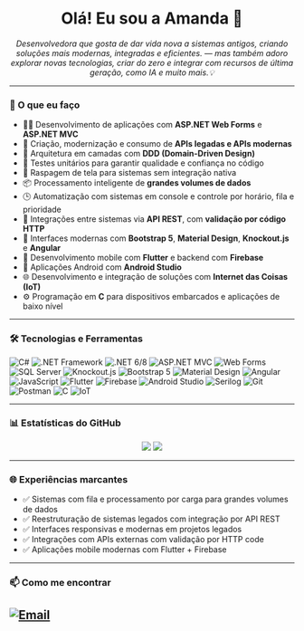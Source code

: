<h1 align="center">Olá! Eu sou a Amanda 👋</h1>

<p align="center">
  <em>Desenvolvedora que gosta de dar vida nova a sistemas antigos, criando soluções mais modernas, integradas e eficientes. 
  — mas também adoro explorar novas tecnologias, criar do zero e integrar com recursos de última geração, como IA e muito mais.💡
  </em>
</p>

---

### 💼 O que eu faço

- 👩‍💻 Desenvolvimento de aplicações com **ASP.NET Web Forms** e **ASP.NET MVC**
- 🔄 Criação, modernização e consumo de **APIs legadas e APIs modernas**
- 🧠 Arquitetura em camadas com **DDD (Domain-Driven Design)**
- 🧪 Testes unitários para garantir qualidade e confiança no código
- 🧹 Raspagem de tela para sistemas sem integração nativa
- 📦 Processamento inteligente de **grandes volumes de dados**
- 🕒 Automatização com sistemas em console e controle por horário, fila e prioridade
- 🤝 Integrações entre sistemas via **API REST**, com **validação por código HTTP**
- 🎨 Interfaces modernas com **Bootstrap 5**, **Material Design**, **Knockout.js** e **Angular**
- 📱 Desenvolvimento mobile com **Flutter** e backend com **Firebase**
- 📲 Aplicações Android com **Android Studio**
- 🌐 Desenvolvimento e integração de soluções com **Internet das Coisas (IoT)**
- ⚙️ Programação em **C** para dispositivos embarcados e aplicações de baixo nível

---

### 🛠️ Tecnologias e Ferramentas

![C#](https://img.shields.io/badge/-C%23-239120?style=for-the-badge&logo=c-sharp&logoColor=white)
![.NET Framework](https://img.shields.io/badge/-.NET%20Framework%204.5.2-512BD4?style=for-the-badge&logo=dotnet)
![.NET 6/8](https://img.shields.io/badge/-.NET%206%20%7C%208-512BD4?style=for-the-badge&logo=dotnet)
![ASP.NET MVC](https://img.shields.io/badge/-ASP.NET%20MVC-blue?style=for-the-badge)
![Web Forms](https://img.shields.io/badge/-Web%20Forms-00599C?style=for-the-badge)
![SQL Server](https://img.shields.io/badge/-SQL%20Server-CC2927?style=for-the-badge&logo=microsoftsqlserver)
![Knockout.js](https://img.shields.io/badge/-Knockout.js-94B447?style=for-the-badge)
![Bootstrap 5](https://img.shields.io/badge/-Bootstrap%205-7952B3?style=for-the-badge&logo=bootstrap)
![Material Design](https://img.shields.io/badge/-Material%20Design-757575?style=for-the-badge&logo=materialdesign)
![Angular](https://img.shields.io/badge/-Angular-DD0031?style=for-the-badge&logo=angular)
![JavaScript](https://img.shields.io/badge/-JavaScript-F7DF1E?style=for-the-badge&logo=javascript)
![Flutter](https://img.shields.io/badge/-Flutter-02569B?style=for-the-badge&logo=flutter&logoColor=white)
![Firebase](https://img.shields.io/badge/-Firebase-FFCA28?style=for-the-badge&logo=firebase&logoColor=black)
![Android Studio](https://img.shields.io/badge/-Android%20Studio-3DDC84?style=for-the-badge&logo=androidstudio&logoColor=white)
![Serilog](https://img.shields.io/badge/-Serilog-0C0C0C?style=for-the-badge)
![Git](https://img.shields.io/badge/-Git-F05032?style=for-the-badge&logo=git&logoColor=white)
![Postman](https://img.shields.io/badge/-Postman-FF6C37?style=for-the-badge&logo=postman)
![C](https://img.shields.io/badge/-C-00599C?style=for-the-badge&logo=c&logoColor=white)
![IoT](https://img.shields.io/badge/-IoT-00BFFF?style=for-the-badge)

---

### 📊 Estatísticas do GitHub

<p align="center">
  <img src="https://github-readme-stats.vercel.app/api?username=AmandaSM&show_icons=true&theme=radical" />
  <img src="https://github-readme-stats.vercel.app/api/top-langs/?username=AmandaSM&layout=compact&theme=radical" />
</p>

---

### 🌐 Experiências marcantes

- ✅ Sistemas com fila e processamento por carga para grandes volumes de dados
- ✅ Reestruturação de sistemas legados com integração por API REST
- ✅ Interfaces responsivas e modernas em projetos legados
- ✅ Integrações com APIs externas com validação por HTTP code
- ✅ Aplicações mobile modernas com Flutter + Firebase

---

### 📫 Como me encontrar

[![Email](https://img.shields.io/badge/-Email-%23333?style=flat-square&logo=gmail&logoColor=white)](mailto:ti.amandamonteiro@gmail.com)
---

<!--[![LinkedIn](https://img.shields.io/badge/-LinkedIn-blue?style=flat-square&logo=linkedin&logoColor=white)](https://www.linkedin.com/in/AmandaSM/)

---

<p align="center">✨ Obrigada por visitar meu perfil! ✨</p>


<!--
<h1 align="center">Olá! Eu sou a Amanda 👋</h1>

<p align="center">
  <em>Desenvolvedora apaixonada por transformar sistemas legados em soluções modernas, eficientes e integradas 💡</em>
</p>

---

### 💼 O que eu faço

- 👩‍💻 Desenvolvimento de aplicações com **ASP.NET Web Forms** e **ASP.NET MVC**
- 🔄 Criação, modernização e consumo de **APIs legadas e APIs modernas**
- 🧠 Arquitetura em camadas com **DDD (Domain-Driven Design)**
- 🧪 Testes unitários para garantir qualidade e confiança no código
- 🧹 Raspagem de tela para sistemas sem integração nativa
- 📦 Processamento inteligente de **grandes volumes de dados**
- 🕒 Automatização com sistemas em console e controle por horário, fila e prioridade
- 🤝 Integrações entre sistemas via **API REST**, com **validação por código HTTP**
- 🎨 Interfaces modernas com **Bootstrap 5**, **Material Design**, **Knockout.js** e **Angular**
- 📱 Desenvolvimento mobile com **Flutter** e backend com **Firebase**
- 📲 Aplicações Android com **Android Studio**

---

### 🛠️ Tecnologias e Ferramentas

![C#](https://img.shields.io/badge/-C%23-239120?style=for-the-badge&logo=c-sharp&logoColor=white)
![.NET Framework](https://img.shields.io/badge/-.NET%20Framework%204.5.2-512BD4?style=for-the-badge&logo=dotnet)
![.NET 6/8](https://img.shields.io/badge/-.NET%206%20%7C%208-512BD4?style=for-the-badge&logo=dotnet)
![ASP.NET MVC](https://img.shields.io/badge/-ASP.NET%20MVC-blue?style=for-the-badge)
![Web Forms](https://img.shields.io/badge/-Web%20Forms-00599C?style=for-the-badge)
![SQL Server](https://img.shields.io/badge/-SQL%20Server-CC2927?style=for-the-badge&logo=microsoftsqlserver)
![Knockout.js](https://img.shields.io/badge/-Knockout.js-94B447?style=for-the-badge)
![Bootstrap 5](https://img.shields.io/badge/-Bootstrap%205-7952B3?style=for-the-badge&logo=bootstrap)
![Material Design](https://img.shields.io/badge/-Material%20Design-757575?style=for-the-badge&logo=materialdesign)
![Angular](https://img.shields.io/badge/-Angular-DD0031?style=for-the-badge&logo=angular)
![JavaScript](https://img.shields.io/badge/-JavaScript-F7DF1E?style=for-the-badge&logo=javascript)
![Flutter](https://img.shields.io/badge/-Flutter-02569B?style=for-the-badge&logo=flutter&logoColor=white)
![Firebase](https://img.shields.io/badge/-Firebase-FFCA28?style=for-the-badge&logo=firebase&logoColor=black)
![Android Studio](https://img.shields.io/badge/-Android%20Studio-3DDC84?style=for-the-badge&logo=androidstudio&logoColor=white)
![Serilog](https://img.shields.io/badge/-Serilog-0C0C0C?style=for-the-badge)
![Git](https://img.shields.io/badge/-Git-F05032?style=for-the-badge&logo=git&logoColor=white)
![Postman](https://img.shields.io/badge/-Postman-FF6C37?style=for-the-badge&logo=postman)

---

### 📊 Estatísticas do GitHub

<p align="center">
  <img src="https://github-readme-stats.vercel.app/api?username=SEU_USUARIO_AQUI&show_icons=true&theme=radical" />
  <img src="https://github-readme-stats.vercel.app/api/top-langs/?username=SEU_USUARIO_AQUI&layout=compact&theme=radical" />
</p>

---

### 🌐 Experiências marcantes

- ✅ Sistemas com fila e processamento por carga para grandes volumes de dados
- ✅ Reestruturação de sistemas legados com integração por API REST
- ✅ Interfaces responsivas e modernas em projetos legados
- ✅ Integrações com APIs externas com validação por HTTP code
- ✅ Aplicações mobile modernas com Flutter + Firebase

---

### 📫 Como me encontrar

[![LinkedIn](https://img.shields.io/badge/-LinkedIn-blue?style=flat-square&logo=linkedin&logoColor=white)](https://www.linkedin.com/in/seu-usuario/)
[![Email](https://img.shields.io/badge/-Email-%23333?style=flat-square&logo=gmail&logoColor=white)](mailto:seu@email.com)

---

<p align="center">✨ Obrigada por visitar meu perfil! ✨</p>
